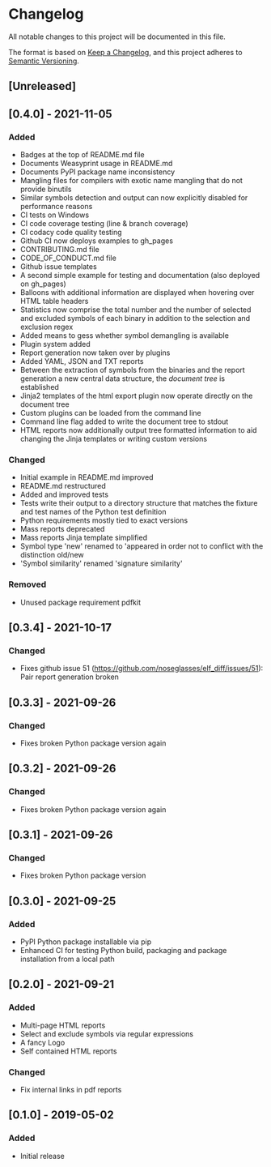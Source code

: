 # Changelog
All notable changes to this project will be documented in this file.

The format is based on [Keep a Changelog](https://keepachangelog.com/en/1.0.0/),
and this project adheres to [Semantic Versioning](https://semver.org/spec/v2.0.0.html).

## [Unreleased]

## [0.4.0] - 2021-11-05
### Added
- Badges at the top of README.md file
- Documents Weasyprint usage in README.md
- Documents PyPI package name inconsistency
- Mangling files for compilers with exotic name mangling that do not provide binutils
- Similar symbols detection and output can now explicitly disabled for performance reasons
- CI tests on Windows
- CI code coverage testing (line & branch coverage)
- CI codacy code quality testing
- Github CI now deploys examples to gh_pages
- CONTRIBUTING.md file
- CODE_OF_CONDUCT.md file
- Github issue templates
- A second simple example for testing and documentation (also deployed on gh_pages)
- Balloons with additional information are displayed when hovering over HTML table headers
- Statistics now comprise the total number and the number of selected and excluded symbols
of each binary in addition to the selection and exclusion regex
- Added means to gess whether symbol demangling is available
- Plugin system added
- Report generation now taken over by plugins
- Added YAML, JSON and TXT reports
- Between the extraction of symbols from the binaries and the report generation a
new central data structure, the _document tree_ is established
- Jinja2 templates of the html export plugin now operate directly on the document tree
- Custom plugins can be loaded from the command line
- Command line flag added to write the document tree to stdout
- HTML reports now additionally output tree formatted information to aid changing the Jinja templates or writing custom versions

### Changed
- Initial example in README.md improved
- README.md restructured
- Added and improved tests
- Tests write their output to a directory structure that matches the fixture and test names
of the Python test definition
- Python requirements mostly tied to exact versions
- Mass reports deprecated
- Mass reports Jinja template simplified
- Symbol type 'new' renamed to 'appeared in order not to conflict with the distinction old/new
- 'Symbol similarity' renamed 'signature similarity'

### Removed
- Unused package requirement pdfkit

## [0.3.4] - 2021-10-17
### Changed
- Fixes github issue 51 (https://github.com/noseglasses/elf_diff/issues/51):
Pair report generation broken

## [0.3.3] - 2021-09-26
### Changed
- Fixes broken Python package version again

## [0.3.2] - 2021-09-26
### Changed
- Fixes broken Python package version again

## [0.3.1] - 2021-09-26
### Changed
- Fixes broken Python package version

## [0.3.0] - 2021-09-25
### Added
- PyPI Python package installable via pip
- Enhanced CI for testing Python build, packaging and package installation from a local path

## [0.2.0] - 2021-09-21
### Added
- Multi-page HTML reports
- Select and exclude symbols via regular expressions
- A fancy Logo
- Self contained HTML reports

### Changed
- Fix internal links in pdf reports

## [0.1.0] - 2019-05-02
### Added
- Initial release

